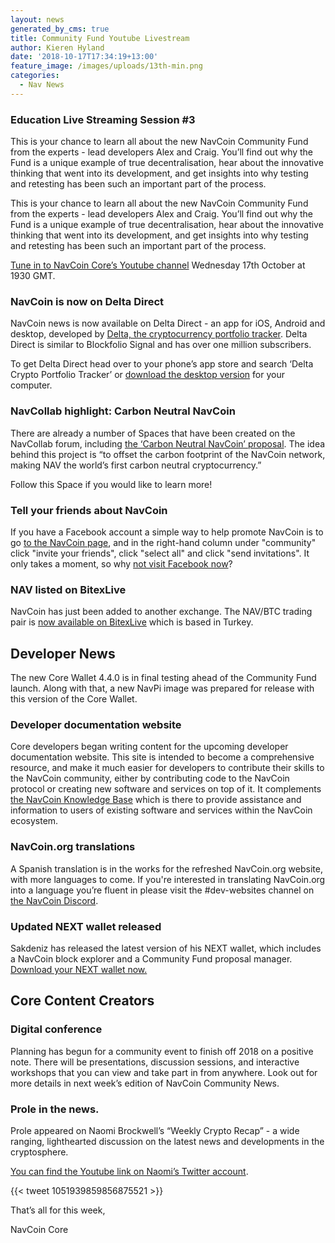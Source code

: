```yaml
---
layout: news
generated_by_cms: true
title: Community Fund Youtube Livestream
author: Kieren Hyland
date: '2018-10-17T17:34:19+13:00'
feature_image: /images/uploads/13th-min.png
categories:
  - Nav News
---
```

### Education Live Streaming Session #3

This is your chance to learn all about the new NavCoin Community Fund from the experts - lead developers Alex and Craig. You’ll find out why the Fund is a unique example of true decentralisation, hear about the innovative thinking that went into its development, and get insights into why testing and retesting has been such an important part of the process.

This is your chance to learn all about the new NavCoin Community Fund from the experts - lead developers Alex and Craig. You’ll find out why the Fund is a unique example of true decentralisation, hear about the innovative thinking that went into its development, and get insights into why testing and retesting has been such an important part of the process.

[Tune in to NavCoin Core’s Youtube channel](https://www.youtube.com/NavCoinCore/live) Wednesday 17th October at 1930 GMT.

### NavCoin is now on Delta Direct

NavCoin news is now available on Delta Direct - an app for iOS, Android and desktop, developed by [Delta, the cryptocurrency portfolio tracker](https://delta.app/). Delta Direct is similar to Blockfolio Signal and has over one million subscribers. 

To get Delta Direct head over to your phone’s app store and search ‘Delta Crypto Portfolio Tracker’ or [download the desktop version](https://delta.app/download) for your computer.

### NavCollab highlight: Carbon Neutral NavCoin

There are already a number of Spaces that have been created on the NavCollab forum, including [the ‘Carbon Neutral NavCoin’ proposal](https://collab.navcoin.org/s/carbon-neutral-navcoin/). The idea behind this project is “to offset the carbon footprint of the NavCoin network, making NAV the world’s first carbon neutral cryptocurrency.”

Follow this Space if you would like to learn more!

### Tell your friends about NavCoin

If you have a Facebook account a simple way to help promote NavCoin is to go [to the NavCoin page](https://www.facebook.com/NavCoin/), and in the right-hand column under "community" click "invite your friends", click "select all" and click "send invitations". It only takes a moment, so why [not visit Facebook now](https://www.facebook.com/NavCoin/)?

### NAV listed on BitexLive

NavCoin has just been added to another exchange. The NAV/BTC trading pair is [now available on BitexLive](https://bitexlive.com/) which is based in Turkey.

## Developer News

The new Core Wallet 4.4.0 is in final testing ahead of the Community Fund launch. Along with that, a new NavPi image was prepared for release with this version of the Core Wallet. 

### Developer documentation website

Core developers began writing content for the upcoming developer documentation website. This site is intended to become a comprehensive resource, and make it much easier for developers to contribute their skills to the NavCoin community, either by contributing code to the NavCoin protocol or creating new software and services on top of it. It complements [the NavCoin Knowledge Base](https://info.navcoin.org/) which is there to provide assistance and information to users of existing software and services within the NavCoin ecosystem.

### NavCoin.org translations

A Spanish translation is in the works for the refreshed NavCoin.org website, with more languages to come. If you're interested in translating NavCoin.org into a language you’re fluent in please visit the #dev-websites channel on [the NavCoin Discord](https://discord.gg/M9naZTk).

### Updated NEXT wallet released

Sakdeniz has released the latest version of his NEXT wallet, which includes a NavCoin block explorer and a Community Fund proposal manager. [Download your NEXT wallet now.](http://next.navcommunity.net/)

## Core Content Creators

### Digital conference

Planning has begun for a community event to finish off 2018 on a positive note. There will be presentations, discussion sessions, and interactive workshops that you can view and take part in from anywhere. Look out for more details in next week’s edition of NavCoin Community News.

### Prole in the news.

Prole appeared on Naomi Brockwell’s “Weekly Crypto Recap” - a wide ranging, lighthearted discussion on the latest news and developments in the cryptosphere.

[You can find the Youtube link on Naomi’s Twitter account](https://twitter.com/naomibrockwell/status/1051939859856875521).

{{< tweet 1051939859856875521 >}}

That’s all for this week,

NavCoin Core
